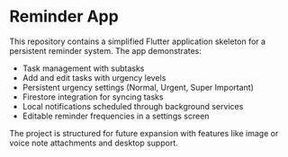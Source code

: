 # Reminder App

This repository contains a simplified Flutter application skeleton for a persistent reminder system. The app demonstrates:

- Task management with subtasks
- Add and edit tasks with urgency levels
- Persistent urgency settings (Normal, Urgent, Super Important)
- Firestore integration for syncing tasks
- Local notifications scheduled through background services
- Editable reminder frequencies in a settings screen

The project is structured for future expansion with features like image or voice note attachments and desktop support.
